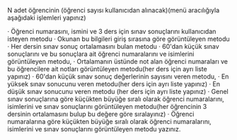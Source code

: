 N adet öğrencinin (öğrenci sayısı kullanıcıdan alınacak)(menü aracılığıyla aşağıdaki işlemleri yapınız)
 
·         Öğrenci numarasını, ismini ve 3 ders için  sınav sonuçlarını kullanıcıdan isteyen metodu
·         Okunan bu bilgileri giriş sırasına göre görüntüleyen metodu
·         Her dersin sınav sonuç ortalamasını bulan metodu
·         60'dan küçük sınav sonuçlarını ve bu sonuçlara ait öğrenci numaralarını ve isimlerini görüntüleyen metodu,
·         Ortalamanın üstünde not alan öğrenci numaraları ve bu öğrencilere ait notları görüntüleyen metodu(her ders için ayrı liste yapınız)
·         60'dan küçük sınav sonuç değerlerinin sayısını veren metodu,
·         En yüksek sınav sonucunu veren metodu(her ders için ayrı liste yapınız)
·         En düşük sınav sonucunu veren metodu (her ders için ayrı liste yapınız)
·         Genel sınav sonuçlarına  göre küçükten büyüğe sıralı olarak öğrenci numaralarını, isimlerini  ve sınav sonuçlarını görüntüleyen metodu(her öğrencinin 3 dersinin   ortalamasını bulup bu değere göre sıralayınız)
·         Öğrenci numaralarına göre küçükten büyüğe sıralı olarak öğrenci numaralarını, isimlerini ve sınav sonuçlarını görüntüleyen metodu  yazınız.